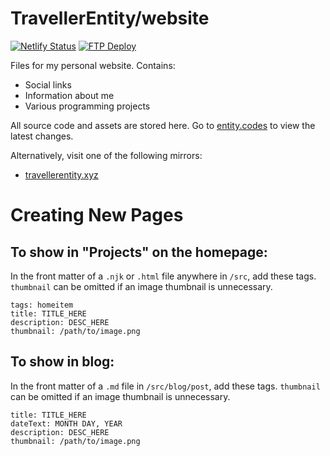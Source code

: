# TravellerEntity/website
[![Netlify Status](https://api.netlify.com/api/v1/badges/8d83bd7c-006a-47db-bb8b-32148b663d87/deploy-status)](https://app.netlify.com/sites/travellerentity/deploys)
[![FTP Deploy](https://github.com/TravellerEntity/website/actions/workflows/main.yml/badge.svg)](https://github.com/TravellerEntity/website/actions/workflows/main.yml)

Files for my personal website.
Contains:
- Social links
- Information about me
- Various programming projects

All source code and assets are stored here. Go to [entity.codes](https://entity.codes) to view the latest changes.

Alternatively, visit one of the following mirrors:
- [travellerentity.xyz](https://travellerentity.xyz)

# Creating New Pages
## To show in "Projects" on the homepage:

In the front matter of a `.njk` or `.html` file anywhere in `/src`, add these tags. `thumbnail` can be omitted if
an image thumbnail is unnecessary.
```
tags: homeitem
title: TITLE_HERE
description: DESC_HERE
thumbnail: /path/to/image.png
```
## To show in blog:

In the front matter of a `.md` file in `/src/blog/post`, add these tags. `thumbnail` can be omitted
if an image thumbnail is unnecessary.
```
title: TITLE_HERE
dateText: MONTH DAY, YEAR
description: DESC_HERE
thumbnail: /path/to/image.png
```
